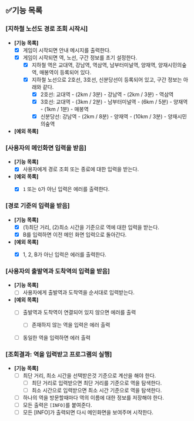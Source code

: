 ## ✅기능 목록

### [지하철 노선도 경로 조회 시작시]

- **[기능 목록]**
    - [x] 게임이 시작되면 안내 메시지를 출력한다.
    - [X] 게임이 시작되면 역, 노선, 구간 정보를 초기 설정한다.
        - [X] 지하철 역은 교대역, 강남역, 역삼역, 남부터미널역, 양재역, 양재시민의숲역, 매봉역이
          등록되어 있다.
        - [X] 지하철 노선으로 2호선, 3호선, 신분당선이 등록되어 있고, 구간 정보는 아래와 같다.
            - [X] 2호선: 교대역 - (2km / 3분) - 강남역 - (2km / 3분) - 역삼역
            - [X] 3호선: 교대역 - (3km / 2분) - 남부터미널역 - (6km / 5분) - 양재역 - (1km / 1분) - 매봉역
            - [X] 신분당선: 강남역 - (2km / 8분) - 양재역 - (10km / 3분) - 양재시민의숲역
- **[예외 목록]**



### [사용자의 메인화면 입력을 받음]

- **[기능 목록]**
    - [X] 사용자에게 경로 조회 또는 종료에 대한 입력을 받는다.

- **[예외 목록]**
    - [X] `1` 또는 `Q`가 아닌 입력은 에러를 출력한다.



### [경로 기준의 입력을 받음]

- **[기능 목록]**
    - [X] (1)최단 거리, (2)최소 시간을 기준으로 역에 대한 입력을 받는다.
    - [X] B를 입력하면 이전 메인 화면 입력으로 돌아간다.

- **[예외 목록]**
    - [X] 1, 2, B가 아닌 입력은 에러를 출력한다.



### [사용자의 출발역과 도착역의 입력을 받음]

- **[기능 목록]**
    - [ ] 사용자에게 출발역과 도착역을 순서대로 입력받는다.

- **[예외 목록]**
    - [ ] 출발역과 도착역이 연결되어 있지 않으면 에러를 출력
        - [ ] 존재하지 않는 역을 입력은 에러 출력
    - [ ] 동일한 역을 입력하면 에러 출력


### [조회결과: 역을 입력받고 프로그램의 실행]
- **[기능 목록]**
  - [ ] 최단 거리, 최소 시간을 선택받은것 기준으로 계산을 해야 한다.
    - [ ] 최단 거리로 입력받으면 최단 거리를 기준으로 역을 탐색한다.
    - [ ] 최소 시간으로 입력받으면 최소 시간 기준으로 역을 탐색한다.
  - [ ] 하나의 역을 방문할때마다 역의 이름에 대한 정보를 저장해야 한다. 
  - [ ] 모든 출력은 `[INFO]`를 붙여준다.
  - [ ] 모든 [INFO]가 출력되면 다시 메인화면을 보여주며 시작한다.
